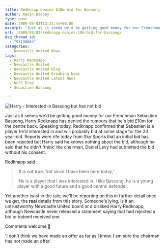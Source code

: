 ```yaml
---
title: Redknapp denies £10m bid for Bassong
author: Kevin Doocey
type: post
date: 2009-08-02T13:22:44+00:00
excerpt: "Just as it seems we'd be getting good money for our Frenchman Sebastien Bassong, Harry Redknapp has denied the"
url: /2009/08/02/redknapp-denies-10m-bid-for-bassong/
dsq_thread_id:
  - "93138684"
categories:
  - Newcastle United News
tags:
  - Harry Redknapp
  - Newcastle United
  - Newcastle United Blog
  - Newcastle United Breaking News
  - Newcastle United Latest News
  - NUFC Blog
  - Sebastien Bassong

---
```

![Harry - Interested in Bassong but has not bid](http://static.guim.co.uk/sys-images/Football/Pix/pictures/2008/05/23/HarryRedknappActionCarlRecine.jpg)

Just as it seems we'd be getting good money for our Frenchman Sebastien Bassong, Harry Redknapp has denied the rumours that he's bid £10m for the centre back. Speaking today, Redknapp confirmed that  Sebastien is a player he'd interested in and will probably bid at some stage for the 23 year-old. Reports were rife today from Sky Sports that an initial bid has been rejected but Harry said he knows nothing about the bid, although he said that he didn't 'think' the chairman, Daniel Levy had submitted the bid without his consent.

Redknapp said :

> 'It is not true. Not since I have been here today,'
>
> 'He is a player that I was interested in. I like Bassong, he is a young player with a good future and a good central defender.

Yet another twist in the tale, we'll be reporting on this in further detail once we get, the **real** details from this story. Someone's lying, is it an untrustworthy Newcastle United board or a disliked Harry Redknapp, although Newcastle never released a statement saying that had rejected a bid or indeed received one.

Comments welcome 🙂

'I don't think we have made an offer as far as I know. I am sure the chairman has not made an offer.'
